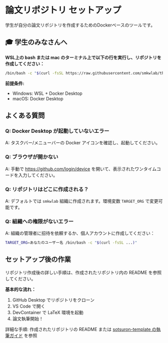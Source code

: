 # 論文リポジトリ セットアップ

学生が自分の論文リポジトリを作成するためのDockerベースのツールです。

## 🎓 学生のみなさんへ

**WSL上の bash または mac のターミナル上で以下の行を実行し、リポジトリを作成してください：**

```bash
/bin/bash -c "$(curl -fsSL https://raw.githubusercontent.com/smkwlab/thesis-management-tools/main/create-repo/setup.sh)"
```

**前提条件:**
- Windows: WSL + Docker Desktop
- macOS: Docker Desktop

## よくある質問

### Q: Docker Desktop が起動していないエラー
A: タスクバー/メニューバーの Docker アイコンを確認し、起動してください。

### Q: ブラウザが開かない
A: 手動で https://github.com/login/device を開いて、表示されたワンタイムコードを入力してください。

### Q: リポジトリはどこに作成される？
A: デフォルトでは `smkwlab` 組織に作成されます。環境変数 `TARGET_ORG` で変更可能です。

### Q: 組織への権限がないエラー
A: 組織の管理者に招待を依頼するか、個人アカウントに作成してください：
```bash
TARGET_ORG=あなたのユーザー名 /bin/bash -c "$(curl -fsSL ...)"
```

## セットアップ後の作業

リポジトリ作成後の詳しい手順は、作成されたリポジトリ内の README を参照してください。

**基本的な流れ：**
1. GitHub Desktop でリポジトリをクローン
2. VS Code で開く
3. DevContainer で LaTeX 環境を起動
4. 論文執筆開始！

詳細な手順: 作成されたリポジトリの README または [sotsuron-template の執筆ガイド](https://github.com/smkwlab/sotsuron-template/blob/main/WRITING-GUIDE.md) を参照
